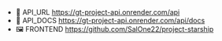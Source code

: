 ##

-  🔗 API_URL https://gt-project-api.onrender.com/api
-  📃 API_DOCS https://gt-project-api.onrender.com/api/docs
-  🖼️ FRONTEND https://github.com/SalOne22/project-starship

